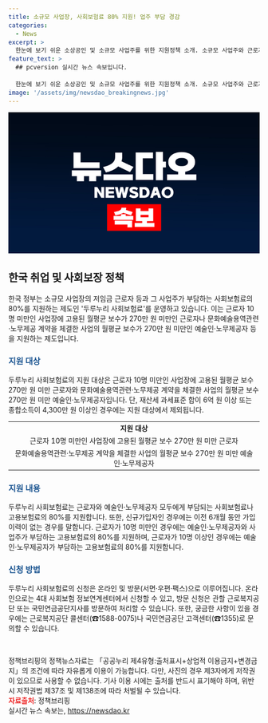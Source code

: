 ```yaml
---
title: 소규모 사업장, 사회보험료 80% 지원! 업주 부담 경감
categories:
  - News
excerpt: >
  한눈에 보기 쉬운 소상공인 및 소규모 사업주를 위한 지원정책 소개. 소규모 사업주와 근로자의 사회보험료 80%를 지원하는 두루누리 사회보험료제도 자격요건과 지원내용을 확인하고, 온라인 및 방문 신청 방법, 문의처도 안내돼 있음. 쉽고 신속한 신청으로 혜택 받을 수 있다. (문의 : 근로복지공단 콜센터 1588-0075, 국민연금공단 고객센터 1355) #사회보험료 #소상공인 #지원정책 #근로자혜택
feature_text: >
  ## pcversion 실시간 뉴스 속보입니다.

  한눈에 보기 쉬운 소상공인 및 소규모 사업주를 위한 지원정책 소개. 소규모 사업주와 근로자의 사회보험료 80%를 지원하는 두루누리 사회보험료제도 자격요건과 지원내용을 확인하고, 온라인 및 방문 신청 방법, 문의처도 안내돼 있음. 쉽고 신속한 신청으로 혜택 받을 수 있다. (문의 : 근로복지공단 콜센터 1588-0075, 국민연금공단 고객센터 1355) #사회보험료 #소상공인 #지원정책 #근로자혜택
image: '/assets/img/newsdao_breakingnews.jpg'
---
```


<p><img src="/assets/img/newsdao_breakingnews.jpg" alt="pcversion 속보" /></p>

<h2 data-ke-size="size26">한국 취업 및 사회보장 정책</h2>

<p data-ke-size="size16">한국 정부는 소규모 사업장의 저임금 근로자 등과 그 사업주가 부담하는 사회보험료의 80%를 지원하는 제도인 '두루누리 사회보험료'를 운영하고 있습니다. 이는 근로자 10명 미만인 사업장에 고용된 월평균 보수가 270만 원 미만인 근로자나 문화예술용역관련·노무제공 계약을 체결한 사업의 월평균 보수가 270만 원 미만인 예술인·노무제공자 등을 지원하는 제도입니다.</p>

<h3><b><span style="color: #1a5490;">지원 대상</span></b></h3>

<p data-ke-size="size16">두루누리 사회보험료의 지원 대상은 근로자 10명 미만인 사업장에 고용된 월평균 보수 270만 원 미만 근로자와 문화예술용역관련·노무제공 계약을 체결한 사업의 월평균 보수 270만 원 미만 예술인·노무제공자입니다. 단, 재산세 과세표준 합이 6억 원 이상 또는 종합소득이 4,300만 원 이상인 경우에는 지원 대상에서 제외됩니다.</p>

<table>
    <tr>
        <td style="text-align: center; height: 17px;"><b>지원 대상</b></td>
    </tr>
    <tr>
        <td style="text-align: center; height: 17px;">근로자 10명 미만인 사업장에 고용된 월평균 보수 270만 원 미만 근로자</td>
    </tr>
    <tr>
        <td style="text-align: center; height: 17px;">문화예술용역관련·노무제공 계약을 체결한 사업의 월평균 보수 270만 원 미만 예술인·노무제공자</td>
    </tr>
</table>

<h3><b><span style="color: #1a5490;">지원 내용</span></b></h3>

<p data-ke-size="size16">두루누리 사회보험료는 근로자와 예술인·노무제공자 모두에게 부담되는 사회보험료나 고용보험료의 80%를 지원합니다. 또한, 신규가입자인 경우에는 이전 6개월 동안 가입 이력이 없는 경우를 말합니다. 근로자가 10명 미만인 경우에는 예술인·노무제공자와 사업주가 부담하는 고용보험료의 80%를 지원하며, 근로자가 10명 이상인 경우에는 예술인·노무제공자가 부담하는 고용보험료의 80%를 지원합니다.</p>

<h3><b><span style="color: #1a5490;">신청 방법</span></b></h3>

<p data-ke-size="size16">두루누리 사회보험료의 신청은 온라인 및 방문(서면·우편·팩스)으로 이루어집니다. 온라인으로는 4대 사회보험 정보연계센터에서 신청할 수 있고, 방문 신청은 관할 근로복지공단 또는 국민연금공단지사를 방문하여 처리할 수 있습니다. 또한, 궁금한 사항이 있을 경우에는 근로복지공단 콜센터(☎1588-0075)나 국민연금공단 고객센터(☎1355)로 문의할 수 있습니다.</p>

<p data-ke-size="size16">&nbsp;</p>

<footer>정책브리핑의 정책뉴스자료는 「공공누리 제4유형:출처표시+상업적 이용금지+변경금지」의 조건에 따라 자유롭게 이용이 가능합니다. 다만, 사진의 경우 제3자에게 저작권이 있으므로 사용할 수 없습니다. 기사 이용 시에는 출처를 반드시 표기해야 하며, 위반 시 저작권법 제37조 및 제138조에 따라 처벌될 수 있습니다. <br/> <b><span style="color: #ee2323;">자료출처</span></b>: 정책브리핑  </footer>
실시간 뉴스 속보는, <a href="https://newsdao.kr" rel="dofollow">https://newsdao.kr</a>


